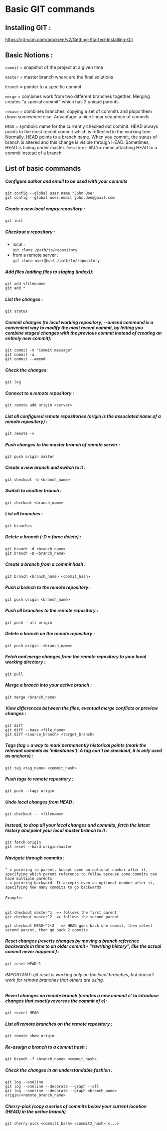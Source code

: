 # Basic GIT commands

## Installing GIT :
https://git-scm.com/book/en/v2/Getting-Started-Installing-Git 

## Basic Notions :
```commit``` = snapshot of the project at a given time

```master``` = master branch where are the final solutions

```branch``` = pointer to a specific commit 

```merge``` = combines work from two different branches together. Merging creates "a special commit" which has 2 unique parents.

```rebase``` = combines branches, copying a set of commits and plops them down somewhere else. Advantage: a nice linear sequence of commits 

```HEAD``` = symbolic name for the currently checked out commit. HEAD always points to the most recent commit which is reflected in the working tree. Normally, HEAD points to a branch name. When you commit, the status of branch is altered and this change is visible through HEAD. Sometimes, HEAD is hiding under master.
```Detaching HEAD``` = mean attaching HEAD to a commit instead of a branch 

## List of basic commands

##### Configure author and email to be used with your commits 
    git config --global user.name "John Doe"
    git config --global user.email john.doe@gmail.com
##### Create a new local empty repository :
    git init
##### Checkout a repository :
- local :  
    ``` git clone /path/to/repository ```
- from a remote server :  
    ``` git clone user@host:/path/to/repository ``` 

##### Add files (adding files to staging (index)): 
    git add <filename>
    git add *  
##### List the changes :
    git status
##### Commit changes (to local working repository, --amend command is a convenient way to modify the most recent commit, by letting you combine staged changes with the previous commit instead of creating an entirely new commit):
    git commit -m "Commit message" 
    git commit -a
    git commit --amend 
##### Check the changes: 
    git log
##### Connect to a remote repository :
    git remote add origin <server>
##### List all configured remote repositories (origin is the associated name of a remote repository) :
    git remote -v 
##### Push changes to the master branch of remote server : 
    git push origin master
##### Create a new branch and switch to it : 
    git checkout -b <branch_name>
##### Switch to another branch : 
    git checkout <branch_name>
##### List all branches : 
    git branches
##### Delete a branch (-D = force delete) : 
    git branch -d <branch_name>
    git branch -D <branch_name>
##### Create a branch from a commit hash : 
    git branch <branch_name> <commit_hash>
##### Push a branch to the remote repository : 
    git push origin <branch_name>
##### Push all branches to the remote repository : 
    git push --all origin
##### Delete a branch on the remote repository : 
    git push origin :<branch_name>
##### Fetch and merge changes from the remote repository to your local working directory :
    git pull
##### Merge a branch into your active branch : 
    git merge <branch_name>
##### View differences between the files, eventual merge conflicts or preview changes : 
    git diff 
    git diff --base <file_name>
    git diff <source_branch> <target_branch>
##### Tags (tag = a way to mark permanently historical points (mark the relevant commits as 'milestones'). A tag can't be checkout, it is only used as anchors) : 
    git tag <tag_name> <commit_hash>
##### Push tags to remote repository : 
    git push --tags origin 
##### Undo local changes from HEAD : 
    git checkout -- <filename>
##### Instead, to drop all your local changes and commits, fetch the latest history and point your local master branch to it : 
    git fetch origin 
    git reset --hard origin/master 
##### Navigate through commits : 
    ^ = pointing to parent. Accept even an optional number after it, specifying which parent reference to follow because some commits can have multiple parents
    ~ = pointing backward. It accepts even an optional number after it, specifying how many commits to go backwards 
######   ``` Example: ``` 
    
    git checkout master^1  => follows the first parent
    git checkout master^2  => follows the second parent

    git checkout HEAD~^2~2   => HEAD goes back one commit, then select second parent, then go back 2 commits
##### Reset changes (reverts changes by moving a branch reference backwards in time to an older commit - "rewriting history", like the actual commit never happend ) : 
    git reset HEAD~1
###### IMPORTANT:  git reset is working only on the local branches, but doesn't work for remote branches that others are using.  
##### Revert changes on remote branch (creates a new commit c' to introduce changes that exactly reverses the commit of c): 
    git revert HEAD
##### List all remote branches on the remote repository : 
    git remote show origin
##### Re-assign a branch to a commit hash : 
    git branch -f <branch_name> <commit_hash>
##### Check the changes in an understandable fashion :
    git log --oneline
    git log --oneline --decorate --graph --all
    git log --oneline --decorate --graph <branch_name> origin/<remote_branch_name>
##### Cherry-pick (copy a series of commits below your current location (HEAD) in the active branch) 
    git cherry-pick <commit1_hash> <commit2_hash> <...>

